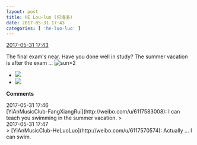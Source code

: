 ```yaml
---
layout: post
title: HE Lou-luo (何洛洛)
date: 2017-05-31 17:43
categories: [ 'he-luo-luo' ]
---
```


<div class="weibo-info">
  <a href="http://weibo.com/6117570574/F5FNxxn5d">2017-05-31 17:43</a>
</div>

The final exam's near. Have you done well in study? The summer vacation is after the exam … ![sun](http://img.t.sinajs.cn/t4/appstyle/expression/ext/normal/e5/sun.gif)×2

<!-- more -->

<ul class="weibo-pic-list-1">
  <li class="weibo-pic">
    <a href="http://wx4.sinaimg.cn/mw690/006G0Hz8gy1fg4oohr96jj31hr1hrqv6.jpg"><img src="http://wx4.sinaimg.cn/thumb150/006G0Hz8gy1fg4oohr96jj31hr1hrqv6.jpg" /></a>
  </li>
  <li class="weibo-pic">
    <a href="http://wx4.sinaimg.cn/mw690/006G0Hz8gy1fg4ooltfs6j31hr1hrkjm.jpg"><img src="http://wx4.sinaimg.cn/thumb150/006G0Hz8gy1fg4ooltfs6j31hr1hrkjm.jpg" /></a>
  </li>
</ul>

**Comments**

<div class="weibo-info">2017-05-31 17:46</div>
[YiAnMusicClub-FangXiangRui](http://weibo.com/u/6117583008): I can teach you swimming in the summer vacation.
> <div class="weibo-info">2017-05-31 17:47</div>
> [YiAnMusicClub-HeLuoLuo](http://weibo.com/u/6117570574): Actually … I can swim.
